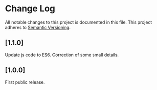 # Change Log

All notable changes to this project is documented in this file.
This project adheres to [Semantic Versioning](http://semver.org/).

## [1.1.0]

Update js code to ES6. Correction of some small details.

## [1.0.0]

First public release.
